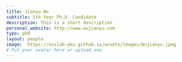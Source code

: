 ```yaml
---
title: Jianyu Wu
subtitle: 5th Year Ph.D. Candidate
description: This is a short description
personal_website: http://www.wujianyu.com
type: phd
layout: people
image:  https://osslab-pku.github.io/assets/images/Wujianyu.jpeg
# Put your avatar here or upload one
---
```

